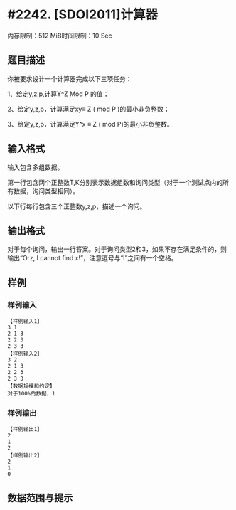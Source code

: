 # #2242. [SDOI2011]计算器

内存限制：512 MiB时间限制：10 Sec

## 题目描述

你被要求设计一个计算器完成以下三项任务：

1、给定y,z,p,计算Y^Z Mod P 的值；

2、给定y,z,p，计算满足xy&equiv; Z ( mod P )的最小非负整数；

3、给定y,z,p，计算满足Y^x &equiv; Z ( mod P)的最小非负整数。

## 输入格式

 输入包含多组数据。

第一行包含两个正整数T,K分别表示数据组数和询问类型（对于一个测试点内的所有数据，询问类型相同）。

以下行每行包含三个正整数y,z,p，描述一个询问。

## 输出格式

对于每个询问，输出一行答案。对于询问类型2和3，如果不存在满足条件的，则输出&ldquo;Orz, I cannot find x!&rdquo;，注意逗号与&ldquo;I&rdquo;之间有一个空格。

## 样例

### 样例输入

    
    【样例输入1】
    3 1
    2 1 3
    2 2 3
    2 3 3
    【样例输入2】
    3 2
    2 1 3
    2 2 3
    2 3 3
    【数据规模和约定】
    对于100%的数据，1
    

### 样例输出

    
    【样例输出1】
    2
    1
    2
    【样例输出2】
    2
    1
    0
    
    

## 数据范围与提示
